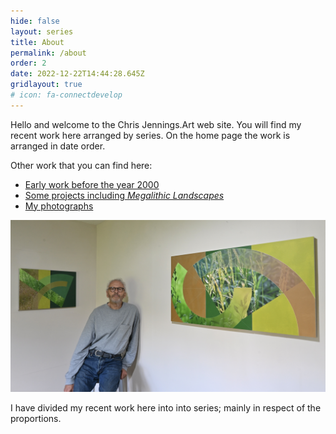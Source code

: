 ```yaml
---
hide: false
layout: series
title: About
permalink: /about
order: 2
date: 2022-12-22T14:44:28.645Z
gridlayout: true
# icon: fa-connectdevelop
---
```

Hello and welcome to the Chris Jennings.Art web site. You will find my recent work here arranged by series. On the home page the work is arranged in date order.

Other work that you can find here:

- [Early work before the year 2000](/earlywork)
- [Some projects including _Megalithic Landscapes_](/projects)
- [My photographs](https://www.chrisjennings.net/photographs)

![Studio View](/uploads/nik_3016.jpeg "Chris and some recent work")

I have divided my recent work here into into series; mainly in respect of the proportions.
